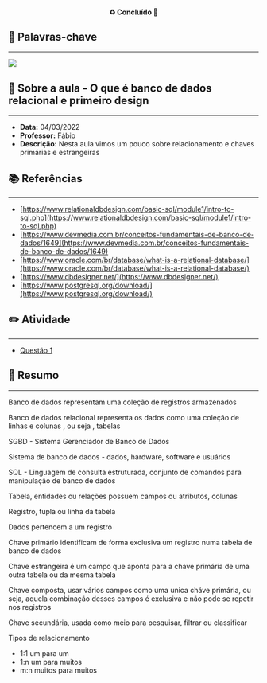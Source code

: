 <h4 align="center"> 
♻️ Concluído 🚀
</h4>

## 🔑 Palavras-chave
---

![](https://img.shields.io/static/v1?label&message=Banco_Dados&color=red)

## 📖 Sobre a aula - O que é banco de dados relacional e primeiro design
---

-  **Data:** 04/03/2022
-  **Professor:** Fábio
-  **Descrição:** Nesta aula vimos um pouco sobre relacionamento e chaves primárias e estrangeiras

## 📚 Referências
---

- [https://www.relationaldbdesign.com/basic-sql/module1/intro-to-sql.php](https://www.relationaldbdesign.com/basic-sql/module1/intro-to-sql.php)
- [https://www.devmedia.com.br/conceitos-fundamentais-de-banco-de-dados/1649](https://www.devmedia.com.br/conceitos-fundamentais-de-banco-de-dados/1649)
- [https://www.oracle.com/br/database/what-is-a-relational-database/](https://www.oracle.com/br/database/what-is-a-relational-database/)
- [https://www.dbdesigner.net/](https://www.dbdesigner.net/)
- [https://www.postgresql.org/download/](https://www.postgresql.org/download/)

## ✏️ Atividade
---

- [Questão 1](questoes/)

## 📒 Resumo
---

Banco de dados representam uma coleção de registros armazenados

Banco de dados relacional representa os dados como uma coleção de linhas e colunas , ou seja , tabelas

SGBD - Sistema Gerenciador de Banco de Dados

Sistema de banco de dados - dados, hardware, software e usuários

SQL - Linguagem de consulta estruturada, conjunto de comandos para manipulação de banco de dados

Tabela, entidades ou relações possuem campos ou atributos, colunas

Registro, tupla ou linha da tabela

Dados pertencem a um registro

Chave primário identificam de forma exclusiva um registro numa tabela de banco de dados

Chave estrangeira é um campo que aponta para a chave primária de uma outra tabela ou da mesma tabela

Chave composta, usar vários campos como uma unica cháve primária, ou seja, aquela combinação desses campos é exclusiva e não pode se repetir nos registros

Chave secundária, usada como meio para pesquisar, filtrar ou classificar

Tipos de relacionamento

- 1:1 um para um
- 1:n um para muitos
- m:n muitos para muitos